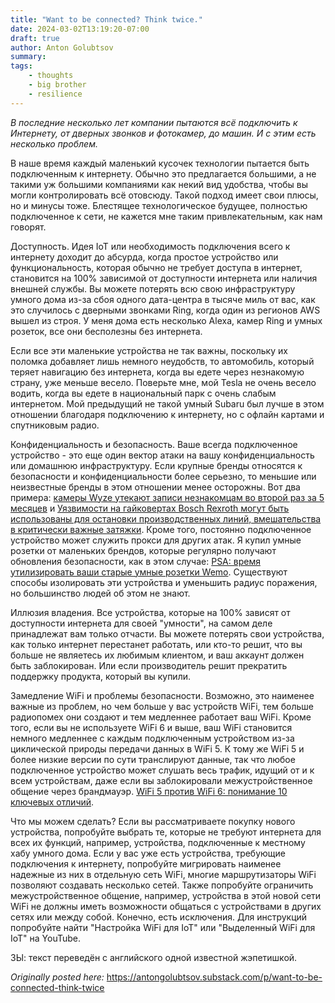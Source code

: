 ```yaml
---
title: "Want to be connected? Think twice."
date: 2024-03-02T13:19:20-07:00
draft: true
author: Anton Golubtsov
summary:
tags:
    - thoughts
    - big brother
    - resilience
---
```


_В последние несколько лет компании пытаются всё подключить к Интернету, от дверных звонков и фотокамер, до машин. И с этим есть несколько проблем._

В наше время каждый маленький кусочек технологии пытается быть подключенным к интернету. Обычно это предлагается большими, а не такими уж большими компаниями как некий вид удобства, чтобы вы могли контролировать всё отовсюду. Такой подход имеет свои плюсы, но и минусы тоже. Блестящее технологическое будущее, полностью подключенное к сети, не кажется мне таким привлекательным, как нам говорят.

Доступность. Идея IoT или необходимость подключения всего к интернету доходит до абсурда, когда простое устройство или функциональность, которая обычно не требует доступа в интернет, становится на 100% зависимой от доступности интернета или наличия внешней службы. Вы можете потерять всю свою инфраструктуру умного дома из-за сбоя одного дата-центра в тысяче миль от вас, как это случилось с дверными звонками Ring, когда один из регионов AWS вышел из строя. У меня дома есть несколько Alexa, камер Ring и умных розеток, все они бесполезны без интернета.

Если все эти маленькие устройства не так важны, поскольку их поломка добавляет лишь немного неудобств, то автомобиль, который теряет навигацию без интернета, когда вы едете через незнакомую страну, уже меньше весело. Поверьте мне, мой Tesla не очень весело водить, когда вы едете в национальный парк с очень слабым интернетом. Мой предыдущий не такой умный Subaru был лучше в этом отношении благодаря подключению к интернету, но с офлайн картами и спутниковым радио.

Конфиденциальность и безопасность. Ваше всегда подключенное устройство - это еще один вектор атаки на вашу конфиденциальность или домашнюю инфраструктуру. Если крупные бренды относятся к безопасности и конфиденциальности более серьезно, то меньшие или неизвестные бренды в этом отношении менее осторожны. Вот два примера: [камеры Wyze утекают записи незнакомцам во второй раз за 5 месяцев](https://arstechnica.com/gadgets/2024/02/wyze-cameras-gave-13000-people-unauthorized-views-of-strangers-homes/) и [Уязвимости на гайковертах Bosch Rexroth могут быть использованы для остановки производственных линий, вмешательства в критически важные затяжки](https://www.nozominetworks.com/blog/vulnerabilities-on-bosch-rexroth-nutrunners). Кроме того, постоянно подключенное устройство может служить прокси для других атак. Я купил умные розетки от маленьких брендов, которые регулярно получают обновления безопасности, как в этом случае: [PSA: время утилизировать ваши старые умные розетки Wemo](https://www.theverge.com/2023/5/16/23725290/wemo-smart-plug-v2-smart-home-security-vulnerability). Существуют способы изолировать эти устройства и уменьшить радиус поражения, но большинство людей об этом не знают.

Иллюзия владения. Все устройства, которые на 100% зависят от доступности интернета для своей "умности", на самом деле принадлежат вам только отчасти. Вы можете потерять свои устройства, как только интернет перестанет работать, или кто-то решит, что вы больше не являетесь их любимым клиентом, и ваш аккаунт должен быть заблокирован. Или если производитель решит прекратить поддержку продукта, который вы купили.

Замедление WiFi и проблемы безопасности. Возможно, это наименее важные из проблем, но чем больше у вас устройств WiFi, тем больше радиопомех они создают и тем медленнее работает ваш WiFi. Кроме того, если вы не используете WiFi 6 и выше, ваш WiFi становится немного медленнее с каждым подключенным устройством из-за циклической природы передачи данных в WiFi 5. К тому же WiFi 5 и более низкие версии по сути транслируют данные, так что любое подключенное устройство может слушать весь трафик, идущий от и к всем устройствам, даже если вы заблокировали межустройственное общение через брандмауэр. [WiFi 5 против WiFi 6: понимание 10 ключевых отличий](https://www.spiceworks.com/tech/networking/articles/wifi-five-vs-wifi-six/).

Что мы можем сделать? Если вы рассматриваете покупку нового устройства, попробуйте выбрать те, которые не требуют интернета для всех их функций, например, устройства, подключенные к местному хабу умного дома. Если у вас уже есть устройства, требующие подключения к интернету, попробуйте мигрировать наименее надежные из них в отдельную сеть WiFi, многие маршрутизаторы WiFi позволяют создавать несколько сетей. Также попробуйте ограничить межустройственное общение, например, устройства в этой новой сети WiFi не должны иметь возможности общаться с устройствами в других сетях или между собой. Конечно, есть исключения. Для инструкций попробуйте найти "Настройка WiFi для IoT" или "Выделенный WiFi для IoT" на YouTube.

ЗЫ: текст переведён с английского одной известной жэпетишкой.

_Originally posted here:_ https://antongolubtsov.substack.com/p/want-to-be-connected-think-twice
